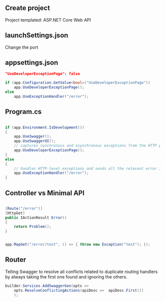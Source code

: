 ## Create project
Project templated: ASP.NET Core Web API


## launchSettings.json
Change the port

## appsettings.json
```json
"UseDeveloperExceptionPage": false

```


```cs
if (app.Configuration.GetValue<bool>("UseDeveloperExceptionPage"))
    app.UseDeveloperExceptionPage();
else
    app.UseExceptionHandler("/error");
```

##  Program.cs 
```csharp

if (app.Environment.IsDevelopment())
{
    app.UseSwagger();
    app.UseSwaggerUI();
    // captures synchronous and asynchronous exceptions from the HTTP pipeline and generates an HTML error page (the developer exception page)
    app.UseDeveloperExceptionPage();
}
else
{
    // handles HTTP-level exceptions and sends all the relevant error info to a customizable handler
    app.UseExceptionHandler("/error");
}

```

## Controller vs Minimal API
```csharp

[Route("/error")]
[HttpGet]
public IActionResult Error()
{
    return Problem();
}


app.MapGet("/error/test", () => { throw new Exception("test"); });

```


## Router
Telling Swagger to resolve all conflicts related to duplicate routing handlers by always taking the first one found and ignoring the others.

```cs
builder.Services.AddSwaggerGen(opts =>
    opts.ResolveConflictingActions(apiDesc =>  apiDesc.First())
    );
```
